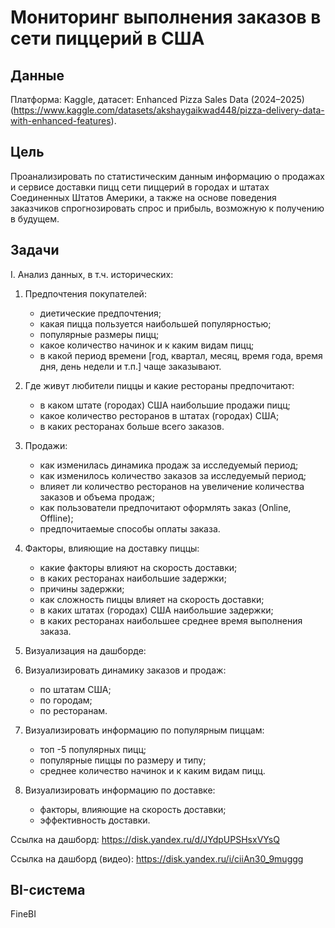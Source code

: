 # Мониторинг выполнения заказов в сети пиццерий в США


## Данные

Платформа: Kaggle, датасет: Enhanced Pizza Sales Data (2024–2025) (https://www.kaggle.com/datasets/akshaygaikwad448/pizza-delivery-data-with-enhanced-features).

## Цель

Проанализировать по статистическим данным информацию о продажах и сервисе доставки пицц сети пиццерий в городах и штатах Соединенных Штатов Америки, 
а также на основе поведения заказчиков спрогнозировать спрос и прибыль, возможную к получению в будущем.

## Задачи

I. Анализ данных, в т.ч. исторических:  
  1. Предпочтения покупателей:  
     - диетические предпочтения;  
     - какая пицца пользуется наибольшей популярностью;  
     - популярные размеры пицц;  
     - какое количество начинок и к каким видам пицц;  
     - в какой период времени [год, квартал, месяц, время года, время дня, день недели и т.п.] чаще заказывают.  
 2. Где живут любители пиццы и какие рестораны предпочитают: 
     - в каком штате (городах) США наибольшие продажи пицц;  
     - какое количество ресторанов в штатах (городах) США;  
     - в каких ресторанах больше всего заказов.    
 3. Продажи:  
     - как изменилась динамика продаж за исследуемый период;  
     - как изменилось количество заказов за исследуемый период;  
     - влияет ли количество ресторанов на увеличение количества заказов и объема продаж;  
     - как пользователи предпочитают оформлять заказ (Online, Offline);  
     - предпочитаемые способы оплаты заказа.  
  
4. Факторы, влияющие на доставку пиццы:  
   * какие факторы влияют на скорость доставки;  
   * в каких ресторанах наибольшие задержки;  
   * причины задержки;  
   * как сложность пиццы влияет на скорость доставки;  
   * в каких штатах (городах) США наибольшие задержки;  
   * в каких ресторанах наибольшее среднее время выполнения заказа.   

2. Визуализация на дашборде:  
1. Визуализировать динамику заказов и продаж:  
   * по штатам США;  
   * по городам;  
   * по ресторанам.  
2. Визуализировать информацию по популярным пиццам:  
   * топ -5 популярных пицц;  
   * популярные пиццы по размеру и типу;  
   * среднее количество начинок и к каким видам пицц. 
3. Визуализировать информацию по доставке:  
   * факторы, влияющие на скорость доставки;  
   * эффективность доставки.

Ссылка на дашборд: https://disk.yandex.ru/d/JYdpUPSHsxVYsQ

Ссылка на дашборд (видео): https://disk.yandex.ru/i/ciiAn30_9muggg

## BI-система

FineBI
